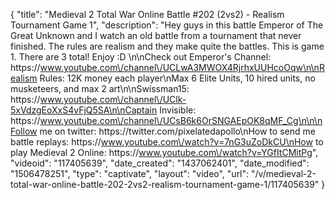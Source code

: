 {
    "title": "Medieval 2 Total War Online Battle #202 (2vs2) - Realism Tournament Game 1",
    "description": "Hey guys in this battle Emperor of The Great Unknown and I watch an old battle from a tournament that never finished.  The rules are realism and they make quite the battles.  This is game 1.  There are 3 total! Enjoy :D \n\nCheck out Emperor's Channel: https:\/\/www.youtube.com\/channel\/UCLwA3MWOX4RjrhxUUHcoOqw\n\nRealism Rules: 12K money each player\nMax 6 Elite Units, 10 hired units, no musketeers, and max 2 art\n\nSwissman15: https:\/\/www.youtube.com\/channel\/UClk-5xVdzgEoXxS4vFjQ5SA\n\nCaptain Invisible: https:\/\/www.youtube.com\/channel\/UCsB6k6OrSNGAEpOK8qMF_Cg\n\n\nFollow me on twitter: https:\/\/twitter.com\/pixelatedapollo\nHow to send me battle replays: https:\/\/www.youtube.com\/watch?v=7nG3uZoDkCU\nHow to play Medieval 2 Online: https:\/\/www.youtube.com\/watch?v=YGfItCMitPg",
    "videoid": "117405639",
    "date_created": "1437062401",
    "date_modified": "1506478251",
    "type": "captivate",
    "layout": "video",
    "url": "\/v\/medieval-2-total-war-online-battle-202-2vs2-realism-tournament-game-1\/117405639"
}